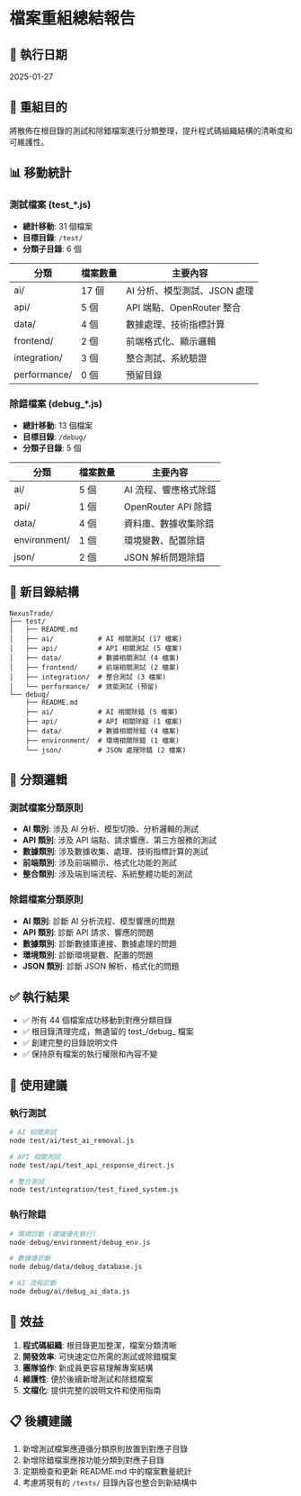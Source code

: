 # 檔案重組總結報告

## 📅 執行日期
2025-01-27

## 🎯 重組目的
將散佈在根目錄的測試和除錯檔案進行分類整理，提升程式碼組織結構的清晰度和可維護性。

## 📊 移動統計

### 測試檔案 (test_*.js)
- **總計移動**: 31 個檔案
- **目標目錄**: `/test/`
- **分類子目錄**: 6 個

| 分類 | 檔案數量 | 主要內容 |
|------|----------|----------|
| ai/ | 17 個 | AI 分析、模型測試、JSON 處理 |
| api/ | 5 個 | API 端點、OpenRouter 整合 |
| data/ | 4 個 | 數據處理、技術指標計算 |
| frontend/ | 2 個 | 前端格式化、顯示邏輯 |
| integration/ | 3 個 | 整合測試、系統驗證 |
| performance/ | 0 個 | 預留目錄 |

### 除錯檔案 (debug_*.js)
- **總計移動**: 13 個檔案
- **目標目錄**: `/debug/`
- **分類子目錄**: 5 個

| 分類 | 檔案數量 | 主要內容 |
|------|----------|----------|
| ai/ | 5 個 | AI 流程、響應格式除錯 |
| api/ | 1 個 | OpenRouter API 除錯 |
| data/ | 4 個 | 資料庫、數據收集除錯 |
| environment/ | 1 個 | 環境變數、配置除錯 |
| json/ | 2 個 | JSON 解析問題除錯 |

## 📁 新目錄結構

```
NexusTrade/
├── test/
│   ├── README.md
│   ├── ai/           # AI 相關測試 (17 檔案)
│   ├── api/          # API 相關測試 (5 檔案)
│   ├── data/         # 數據相關測試 (4 檔案)
│   ├── frontend/     # 前端相關測試 (2 檔案)
│   ├── integration/  # 整合測試 (3 檔案)
│   └── performance/  # 效能測試 (預留)
└── debug/
    ├── README.md
    ├── ai/           # AI 相關除錯 (5 檔案)
    ├── api/          # API 相關除錯 (1 檔案)
    ├── data/         # 數據相關除錯 (4 檔案)
    ├── environment/  # 環境相關除錯 (1 檔案)
    └── json/         # JSON 處理除錯 (2 檔案)
```

## 🔧 分類邏輯

### 測試檔案分類原則
- **AI 類別**: 涉及 AI 分析、模型切換、分析邏輯的測試
- **API 類別**: 涉及 API 端點、請求響應、第三方服務的測試
- **數據類別**: 涉及數據收集、處理、技術指標計算的測試
- **前端類別**: 涉及前端顯示、格式化功能的測試
- **整合類別**: 涉及端到端流程、系統整體功能的測試

### 除錯檔案分類原則
- **AI 類別**: 診斷 AI 分析流程、模型響應的問題
- **API 類別**: 診斷 API 請求、響應的問題
- **數據類別**: 診斷數據庫連接、數據處理的問題
- **環境類別**: 診斷環境變數、配置的問題
- **JSON 類別**: 診斷 JSON 解析、格式化的問題

## ✅ 執行結果
- ✅ 所有 44 個檔案成功移動到對應分類目錄
- ✅ 根目錄清理完成，無遺留的 test_/debug_ 檔案
- ✅ 創建完整的目錄說明文件
- ✅ 保持原有檔案的執行權限和內容不變

## 📝 使用建議

### 執行測試
```bash
# AI 相關測試
node test/ai/test_ai_removal.js

# API 相關測試  
node test/api/test_api_response_direct.js

# 整合測試
node test/integration/test_fixed_system.js
```

### 執行除錯
```bash
# 環境診斷 (建議優先執行)
node debug/environment/debug_env.js

# 數據庫診斷
node debug/data/debug_database.js

# AI 流程診斷
node debug/ai/debug_ai_data.js
```

## 🚀 效益

1. **程式碼組織**: 根目錄更加整潔，檔案分類清晰
2. **開發效率**: 可快速定位所需的測試或除錯檔案
3. **團隊協作**: 新成員更容易理解專案結構
4. **維護性**: 便於後續新增測試和除錯檔案
5. **文檔化**: 提供完整的說明文件和使用指南

## 📋 後續建議

1. 新增測試檔案應遵循分類原則放置到對應子目錄
2. 新增除錯檔案應按功能分類到對應子目錄
3. 定期檢查和更新 README.md 中的檔案數量統計
4. 考慮將現有的 `/tests/` 目錄內容也整合到新結構中 